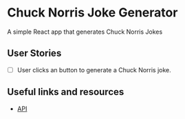 # Chuck Norris Joke Generator

A simple React app that generates Chuck Norris Jokes

## User Stories

-   [ ] User clicks an button to generate a Chuck Norris joke.

## Useful links and resources

-   [API](https://api.chucknorris.io/)
